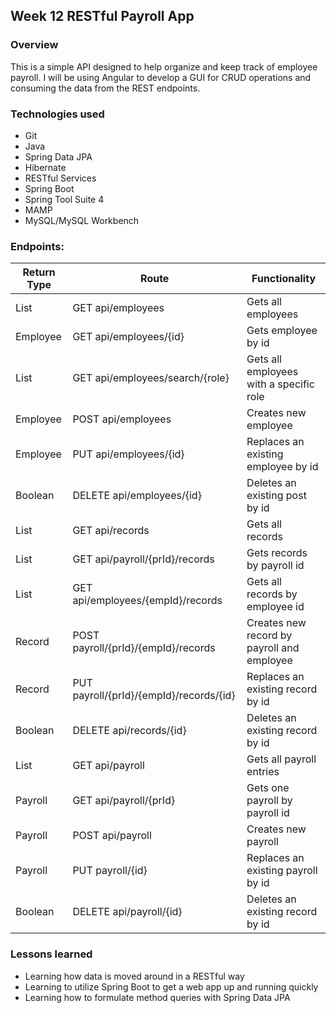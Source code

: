 ## Week 12 RESTful Payroll App
### Overview

This is a simple API designed to help organize and keep track of employee payroll. I will be using Angular to develop a GUI for CRUD operations and consuming the data from the REST endpoints.

### Technologies used

* Git
* Java
* Spring Data JPA
* Hibernate
* RESTful Services
* Spring Boot
* Spring Tool Suite 4
* MAMP
* MySQL/MySQL Workbench

### Endpoints:
| Return Type | Route| Functionality |
| --- | --- | --- |
|List<Employee>| GET api/employees | Gets all employees|
|Employee| GET api/employees/{id} | Gets employee by id|
|List<Employee>|GET api/employees/search/{role}| Gets all employees with a specific role|
|Employee| POST api/employees | Creates new employee |
|Employee| PUT api/employees/{id} | Replaces an existing employee by id |
|Boolean| DELETE api/employees/{id} |Deletes an existing post by id |
|List<Record>| GET api/records | Gets all records|
|List<Record>| GET api/payroll/{prId}/records | Gets records by payroll id|
|List<Record>|GET api/employees/{empId}/records| Gets all records by employee id|
|Record| POST payroll/{prId}/{empId}/records | Creates new record by payroll and employee |
|Record| PUT payroll/{prId}/{empId}/records/{id} | Replaces an existing record by id |
|Boolean| DELETE api/records/{id} |Deletes an existing record by id |
|List<Payroll>| GET api/payroll | Gets all payroll entries|
|Payroll| GET api/payroll/{prId}| Gets one payroll by payroll id|
|Payroll|POST api/payroll | Creates new payroll|
|Payroll| PUT payroll/{id} | Replaces an existing payroll by id |
|Boolean| DELETE api/payroll/{id} |Deletes an existing record by id |
### Lessons learned

* Learning how data is moved around in a RESTful way
* Learning to utilize Spring Boot to get a web app up and running quickly
* Learning how to formulate method queries with Spring Data JPA
